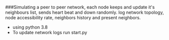 ###Simulating a peer to peer network, each node keeps and update it's neighbours list, sends heart beat and down randomly. log network topology, node accessibility rate, neighbors history and present neighbors.
* using python 3.8
* To update network logs run start.py
